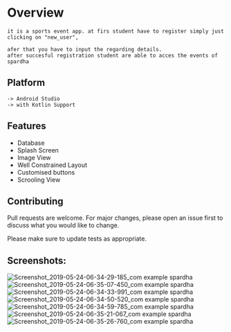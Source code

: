 # Overview
```
it is a sports event app. at firs student have to register simply just clicking on "new_user",

afer that you have to input the regarding details. 
after succesful registration student are able to acces the events of spardha   
```

## Platform


```
-> Android Studio
-> with Kotlin Support
```

## Features

* Database
* Splash Screen
* Image View
* Well Constrained Layout
* Customised buttons
* Scrooling View


## Contributing
Pull requests are welcome. For major changes, please open an issue first to discuss what you would like to change.

Please make sure to update tests as appropriate.

## Screenshots:
![Screenshot_2019-05-24-06-34-29-185_com example spardha](https://user-images.githubusercontent.com/42965241/58360983-4abd3f00-7ea9-11e9-97bb-0a483946e850.png)
![Screenshot_2019-05-24-06-35-07-450_com example spardha](https://user-images.githubusercontent.com/42965241/58360980-4a24a880-7ea9-11e9-8405-40bb53b1e951.png)
![Screenshot_2019-05-24-06-34-33-991_com example spardha](https://user-images.githubusercontent.com/42965241/58360977-48f37b80-7ea9-11e9-83b5-77b8703e9fe6.png)
![Screenshot_2019-05-24-06-34-50-520_com example spardha](https://user-images.githubusercontent.com/42965241/58360978-498c1200-7ea9-11e9-8c34-9577de431d9b.png)
![Screenshot_2019-05-24-06-34-59-785_com example spardha](https://user-images.githubusercontent.com/42965241/58360979-498c1200-7ea9-11e9-8caf-70c3302073a4.png)
![Screenshot_2019-05-24-06-35-21-067_com example spardha](https://user-images.githubusercontent.com/42965241/58360981-4a24a880-7ea9-11e9-9aa6-f1e299c44872.png)
![Screenshot_2019-05-24-06-35-26-760_com example spardha](https://user-images.githubusercontent.com/42965241/58360982-4a24a880-7ea9-11e9-8801-8a9f022bc2d2.png)

